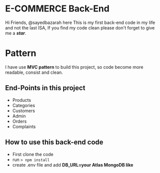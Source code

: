 # E-COMMERCE Back-End

Hi Friends, @sayedbazarah here
This is my first back-end code in my life and not the last ISA, If you find my code clean please don't forget to give me a **_star_**.

# Pattern

I have use **MVC pattern** to build this project, so code become more readable, consist and clean.

## End-Points in this project

- Products
- Categories
- Customers
- Admin
- Orders
- Complaints

## How to use this back-end code

- First clone the code
- run `> npm install`
- create .env file and add **DB_URL=your Atlas MongoDB like**
